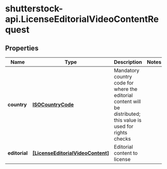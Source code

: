 # shutterstock-api.LicenseEditorialVideoContentRequest

## Properties
Name | Type | Description | Notes
------------ | ------------- | ------------- | -------------
**country** | [**ISOCountryCode**](ISOCountryCode.md) | Mandatory country code for where the editorial content will be distributed; this value is used for rights checks | 
**editorial** | [**[LicenseEditorialVideoContent]**](LicenseEditorialVideoContent.md) | Editorial content to license | 


